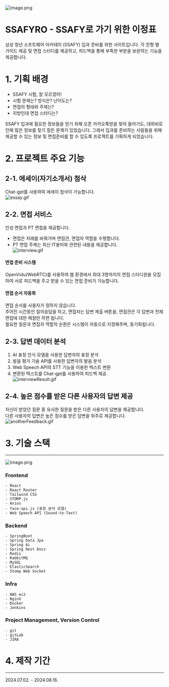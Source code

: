 
![image.png](./docs/img/image.png)
# SSAFYRO - SSAFY로 가기 위한 이정표

삼성 청년 소프트웨어 아카테미 (SSAFY) 입과 준비를 위한 사이트입니다.
각 전형 별 가이드 제공 및 면접 스터디를 제공하고, 피드백을 통해 부족한 부분을 보완하는 기능을 제공합니다.


# 1. 기획 배경

- SSAFY 시험, 잘 모르겠어!
- 시험 문제는? 방식은? 난이도는?
- 면접의 형태와 주제는?
- 지방인데 면접 스터디는?

SSAFY 입과에 필요한 정보들을 얻기 위해 오픈 카카오톡방을 찾아 들어가도, 대외비로 인해 많은 정보를 찾기 힘든 문제가 있었습니다. 그래서 입과를 준비하는 사람들을 위해 제공할 수 있는 정보 및 면접준비를 할 수 있도록 프로젝트를 기획하게 되었습니다.

# 2. 프로젝트 주요 기능

## 2-1. 에세이(자기소개서) 첨삭
Chat-gpt를 사용하여 에세이 첨삭이 가능합니다.   
![essay.gif](./docs/img/essay.gif)

## 2-2. 면접 서비스
인성 면접과 PT 면접을 제공합니다.
- 면접은 차례를 바꿔가며 면접관, 면접자 역할을 수행합니다.
- PT 면접 주제는 최신 IT용어와 관련된 내용을 제공합니다.   
![interview.gif](./docs/img/interview.gif)
#### 면접 준비 시스템   
OpenVidu(WebRTC)를 사용하여 웹 환경에서 최대 3명까지의 면접 스터디원을 모집하여 서로 피드백을 주고 받을 수 있는 면접 준비가 가능합니다.

#### 면접 순서 자동화   
면접 순서를 사용자가 정하지 않습니다.   
주어진 시간동안 질의응답을 하고, 면접자는 답변 제출 버튼을, 면접관은 각 답변과 전체 면접에 대한 채점만 하면 됩니다.   
필요한 질문과 면접자 역할의 순환은 시스템이 자동으로 지정해주며, 동기화됩니다.

## 2-3. 답변 데이터 분석
1. AI 표정 인식 모델을 사용한 답변자의 표정 분석
2. 발음 평가 기술 API를 사용한 답변자의 발음 분석
3. Web Speech API의 STT 기능을 이용한 텍스트 변환
4. 변환된 텍스트를 Chat-gpt를 사용하여 피드백 제공.  
![interviewResult.gif](./docs/img/interviewResult.gif)

## 2-4. 높은 점수를 받은 다른 사용자의 답변 제공
자신이 받았던 질문 중 유사한 질문을 받은 다른 사용자의 답변을 제공합니다.   
다른 사용자의 답변은 높은 점수를 받은 답변을 위주로 제공합니다.   
![anotherFeedback.gif](./docs/img/anotherFeedback.gif)

# 3. 기술 스택

---

![image.png](./docs/img/image3.png)


### Frontend
    - React
    - React Router
    - Tailwind CSS
    - STOMP.js
    - Axios
    - face-api.js (표정 분석 모델)
    - Web Speech API (Sound-to-Text)

### Backend
    - SpringBoot
    - Spring Data Jpa
    - Spring Ai
    - Spring Rest Docs
    - Redis
    - RabbitMQ
    - MySQL
    - ElasticSearch
    - Stomp Web Socket

### Infra
    - AWS ec2
    - NginX
    - Docker
    - Jenkins

### Project Management, Version Control
    - git
    - gitLab
    - JIRA

# 4. 제작 기간

---

2024.07.02. - 2024.08.16.
